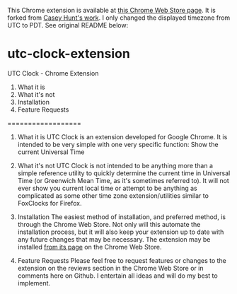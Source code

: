 This Chrome extension is available at [this Chrome Web Store page](https://chrome.google.com/webstore/detail/gmtpdt-clock/gkpoiapfhejilbeiacefoikliefjninj). It is forked from [Casey Hunt's work](https://github.com/caseymhunt/utc-clock-extension). I only changed the displayed timezone from UTC to PDT. See original README below:

utc-clock-extension
===================

UTC Clock - Chrome Extension

1. What it is
2. What it's not
3. Installation
4. Feature Requests

==================

1. What it is
UTC Clock is an extension developed for Google Chrome. It is intended to be very simple with one very specific function:
Show the current Universal Time

2. What it's not
UTC Clock is not intended to be anything more than a simple reference utility to quickly determine the current time in Universal Time (or Greenwich Mean Time, as it's sometimes referred to). It will not ever show you current local time or attempt to be anything as complicated as some other time zone extension/utilities similar to FoxClocks for Firefox. 

3. Installation
The easiest method of installation, and preferred method, is through the Chrome Web Store. Not only will this automate the installation process, but it will also keep your extension up to date with any future changes that may be necessary. The extension may be installed [from its page](https://chrome.google.com/webstore/detail/gmtutc-clock/lkiboebkhioapbcogmjkkjbpgbgjlodj) on the Chrome Web Store.

4. Feature Requests
Please feel free to request features or changes to the extension on the reviews section in the Chrome Web Store or in comments here on Github. I entertain all ideas and will do my best to implement. 
